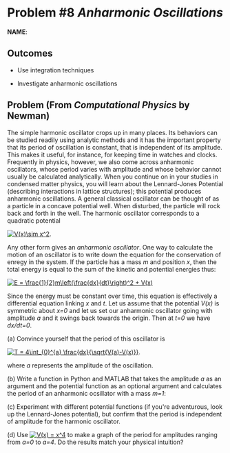 Problem \#8 *Anharmonic Oscillations* 
=======================

**NAME**:

Outcomes 
--------

-   Use integration techniques

-   Investigate anharmonic oscillations

## Problem (From *Computational Physics* by Newman)
The simple harmonic oscillator crops up in many places. Its behaviors can be studied readily using analytic methods and it has the important property that its period of oscillation is constant, that is independent of its amplitude. This makes it useful, for instance, for keeping time in watches and clocks. 
Frequently in physics, however, we also come across anharmonic oscillators, whose period varies with amplitude and whose behavior cannot usually be calculated analytically. When you continue on in your studies in condensed matter physics, you will learn about the Lennard-Jones Potential (describing interactions in lattice structures); this potential produces anharmonic oscillations.  A general classical oscillator can be thought of as a particle in a concave potential well. When disturbed, the particle will rock back and forth in the well. The harmonic oscillator corresponds to a quadratic potential 

<a href="https://www.codecogs.com/eqnedit.php?latex=V(x)\sim&space;x^2" target="_blank"><img src="https://latex.codecogs.com/gif.latex?V(x)\sim&space;x^2" title="V(x)\sim x^2" /></a>. 

Any other form gives an *anharmonic oscillator*.
One way to calculate the motion of an oscillator is to write down the equation for the conservation of enregy in the system. If the particle has a mass *m* and position *x*, then the total energy is equal to the sum of the kinetic and potential energies thus: 

<a href="https://www.codecogs.com/eqnedit.php?latex=E&space;=&space;\frac{1}{2}m\left(\frac{dx}{dt}\right)^2&space;&plus;&space;V(x)" target="_blank"><img src="https://latex.codecogs.com/gif.latex?E&space;=&space;\frac{1}{2}m\left(\frac{dx}{dt}\right)^2&space;&plus;&space;V(x)" title="E = \frac{1}{2}m\left(\frac{dx}{dt}\right)^2 + V(x)" /></a>

Since the energy must be constant over time, this equation is effectively a differential equation linking *x* and *t*. 
Let us assume that the potential *V(x)* is symmetric about *x=0* and let us set our anharmonic oscillator going with amplitude *a* and it swings back towards the origin. Then at *t=0* we have *dx/dt=0*.

(a) Convince yourself that the period of this oscillator is 

<a href="https://www.codecogs.com/eqnedit.php?latex=T&space;=&space;4\int_{0}^{a}&space;\frac{dx}{\sqrt{V(a)-V(x)}}" target="_blank"><img src="https://latex.codecogs.com/gif.latex?T&space;=&space;4\int_{0}^{a}&space;\frac{dx}{\sqrt{V(a)-V(x)}}" title="T = 4\int_{0}^{a} \frac{dx}{\sqrt{V(a)-V(x)}}" /></a>.

where *a* represents the amplitude of the oscillation.

(b) Write a function in Python and MATLAB that takes the amplitude *a* as an argument and the potential function as an optional argument and calculates the period of an anharmonic ocsillator with a mass *m=1*:

(c) Experiment with different potential functions (if you're adventurous, look up the Lennard-Jones potential), but confirm that the period is independent of amplitude for the harmonic oscillator. 

(d) Use <a href="https://www.codecogs.com/eqnedit.php?latex=V(x)&space;=&space;x^4" target="_blank"><img src="https://latex.codecogs.com/gif.latex?V(x)&space;=&space;x^4" title="V(x) = x^4" /></a> to make a graph of the period for amplitudes ranging from *a=0* to *a=4*. Do the results match your physical intuition?
